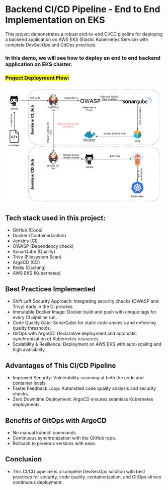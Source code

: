 # Backend CI/CD Pipeline - End to End Implementation on EKS

This project demonstrates a robust end-to-end CI/CD pipeline for deploying a backend application on AWS EKS (Elastic Kubernetes Service) with complete DevSecOps and GitOps practices.

### In this demo, we will see how to deploy an end to end backend application on EKS cluster.

### <mark>Project Deployment Flow:</mark>

<img src="https://github.com/caxsolindia/DevSecOps-Pipeline/blob/master/automations/diagram-cicd.png" />

## Tech stack used in this project:
- GitHub (Code)
- Docker (Containerization)
- Jenkins (CI)
- OWASP (Dependency check)
- SonarQube (Quality)
- Trivy (Filesystem Scan)
- ArgoCD (CD)
- Redis (Caching)
- AWS EKS (Kubernetes)

## Best Practices Implemented
- Shift Left Security Approach: Integrating security checks (OWASP and Trivy) early in the CI process.
- Immutable Docker Image: Docker build and push with unique tags for every CI pipeline run.
- Code Quality Gate: SonarQube for static code analysis and enforcing quality thresholds.
- GitOps with ArgoCD: Declarative deployment and automatic synchronization of Kubernetes resources.
- Scalability & Resilience: Deployment on AWS EKS with auto-scaling and high availability.

## Advantages of This CI/CD Pipeline
- Improved Security: Vulnerability scanning at both the code and container levels.
- Faster Feedback Loop: Automated code quality analysis and security checks.
- Zero Downtime Deployment: ArgoCD ensures seamless Kubernetes deployments.

## Benefits of GitOps with ArgoCD
- No manual kubectl commands.
- Continuous synchronization with the GitHub repo.
- Rollback to previous versions with ease.

## Conclusion
- This CI/CD pipeline is a complete DevSecOps solution with best practices for security, code quality, containerization, and GitOps-driven continuous deployment.

